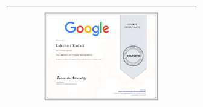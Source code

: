 



---
<p align="center">
<img src="/Lakshmi Kadali Certificates/Coursera Google Project Management Professional certificate Course-1.png" width=60% height=60%>

